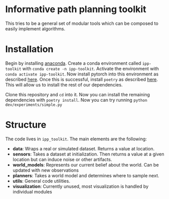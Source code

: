 # Informative path planning toolkit
This tries to be a general set of modular tools which can be composed to easily implement algorithms.

# Installation
Begin by installing [anaconda](https://www.anaconda.com/). Create a conda environment called `ipp-toolkit` with `conda create -n ipp-toolkit`. 
Activate the environment with `conda activate ipp-toolkit`. Now install pytorch into this environment as described [here](https://pytorch.org/get-started/locally/).
Once this is successful, install `poetry` as described [here](https://python-poetry.org/docs/). This will allow us to install the rest of our dependencies.

Clone this repository and `cd` into it. Now you can install the remaining dependencies with `poetry install`.
Now you can try running `python dev/experiments/simple.py`

# Structure
The code lives in `ipp_toolkit`. The main elements are the following:
* **data**: Wraps a real or simulated dataset. Returns a value at location. 
* **sensors**: Takes a dataset at initialization. Then returns a value at a given location but can induce noise or other artifacts.
* **world_models**: Represents our current belief about the world. Can be updated with new observations
* **planners**: Takes a world model and determines where to sample next.
* **utils**: General code utilities. 
* **visualization**:  Currently unused, most visualization is handled by individual modules
